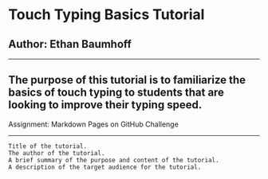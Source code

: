 # Touch Typing Basics Tutorial
## Author: Ethan Baumhoff
---
The purpose of this tutorial is to familiarize the basics of touch typing to students that are looking to improve their typing speed.
---

Assignment:
Markdown Pages on GitHub Challenge

---




    Title of the tutorial.
    The author of the tutorial.
    A brief summary of the purpose and content of the tutorial.
    A description of the target audience for the tutorial.

